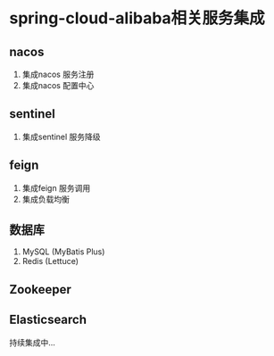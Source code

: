 # spring-cloud-alibaba相关服务集成

## nacos

1. 集成nacos 服务注册
2. 集成nacos 配置中心

## sentinel

1. 集成sentinel 服务降级

## feign

1. 集成feign 服务调用
2. 集成负载均衡

## 数据库
1. MySQL (MyBatis Plus)
2. Redis (Lettuce)

## Zookeeper

## Elasticsearch

持续集成中...